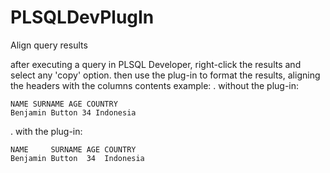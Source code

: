# PLSQLDevPlugIn
Align query results

after executing a query in PLSQL Developer, right-click the results and select any 'copy' option.
then use the plug-in to format the results, aligning the headers with the columns contents
example:
. without the plug-in:
```
NAME SURNAME AGE COUNTRY
Benjamin Button 34 Indonesia
```
. with the plug-in:
```
NAME     SURNAME AGE COUNTRY
Benjamin Button  34  Indonesia
```
